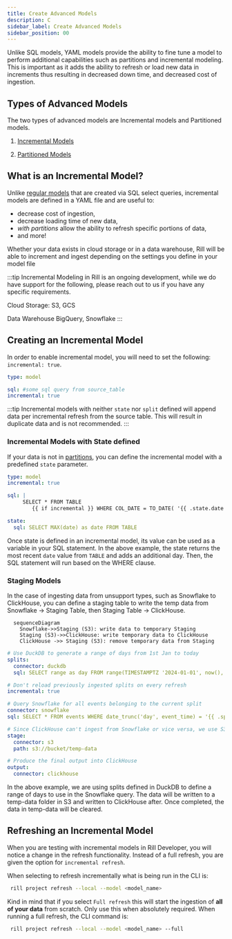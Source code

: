 ```yaml
---
title: Create Advanced Models
description: C
sidebar_label: Create Advanced Models
sidebar_position: 00
---
```


Unlike SQL models, YAML models provide the ability to fine tune a model to perform additional capabilities such as partitions and incremental modeling. This is important as it adds the ability to refresh or load new data in increments thus resulting in decreased down time, and decreased cost of ingestion.


## Types of Advanced Models
The two types of advanced models are Incremental models and Partitioned models. 

1. [Incremental Models](#what-is-an-incremental-model)

2. [Partitioned Models](partitions.md)


## What is an Incremental Model?

Unlike [regular models](../models/models.md) that are created via SQL select queries, incremental models are defined in a YAML file and are useful to:
- decrease cost of ingestion,
- decrease loading time of new data,
- *with partitions* allow the ability to refresh specific portions of data,
- and more! 

Whether your data exists in cloud storage or in a data warehouse, Rill will be able to increment and ingest depending on the settings you define in your model file

:::tip
Incremental Modeling in Rill is an ongoing development, while we do have support for the following, please reach out to us if you have any specific requirements.

Cloud Storage:
S3, GCS

Data Warehouse
BigQuery, Snowflake
:::

## Creating an Incremental Model

 In order to enable incremental model, you will need to set the following: `incremental: true`.
```yaml
type: model

sql: #some sql query from source_table
incremental: true
```



:::tip
Incremental models with neither `state` nor `split` defined will append data per incremental refresh from the source table. This will result in duplicate data and is not recommended.
:::
### Incremental Models with State defined

If your data is not in [partitions](partitions.md), you can define the incremental model with a predefined `state` parameter.

```yaml
type: model
incremental: true

sql: |
     SELECT * FROM TABLE
        {{ if incremental }} WHERE COL_DATE = TO_DATE( '{{ .state.date }}', 'YYYY-MM-DD') + INTERVAL '1 day' {{ end }} 

state:
  sql: SELECT MAX(date) as date FROM TABLE
```

Once state is defined in an incremental model, its value can be used as a variable in your SQL statement. In the above example, the state returns the most recent `date` value from `TABLE` and adds an additional day. Then, the SQL statement will run based on the WHERE clause.


### Staging Models

In the case of ingesting data from unsupport types, such as Snowflake to ClickHouse, you can define a staging table to write the temp data from Snowflake -> Staging Table, then Staging Table -> ClickHouse.

```mermaid
  sequenceDiagram
    Snowflake->>Staging (S3): write data to temporary Staging
    Staging (S3)->>ClickHouse: write temporary data to ClickHouse
    ClickHouse ->> Staging (S3): remove temporary data from Staging
```

```yaml
# Use DuckDB to generate a range of days from 1st Jan to today
splits:
  connector: duckdb
  sql: SELECT range as day FROM range(TIMESTAMPTZ '2024-01-01', now(), INTERVAL 1 DAY)

# Don't reload previously ingested splits on every refresh
incremental: true

# Query Snowflake for all events belonging to the current split
connector: snowflake
sql: SELECT * FROM events WHERE date_trunc('day', event_time) = '{{ .split.day }}'

# Since ClickHouse can't ingest from Snowflake or vice versa, we use S3 as a temporary staging connector
stage:
  connector: s3
  path: s3://bucket/temp-data

# Produce the final output into ClickHouse
output:
  connector: clickhouse
```

In the above example, we are using splits defined in DuckDB to define a range of days to use in the Snowflake query. The data will be written to a temp-data folder in S3 and written to ClickHouse after. Once completed, the data in temp-data will be cleared.

## Refreshing an Incremental Model

When you are testing with incremental models in Rill Developer, you will notice a change in the refresh functionality. Instead of a full refresh, you are given the option for `incremental refresh`.


When selecting to refresh incrementally what is being run in the CLI is:

```bash
 rill project refresh --local --model <model_name> 
```

Kind in mind that if you select `Full refresh` this will start the ingestion of **all of your data** from scratch. Only use this when absolutely required. When running a full refresh, the CLI command is:

```bash
 rill project refresh --local --model <model_name> --full
```